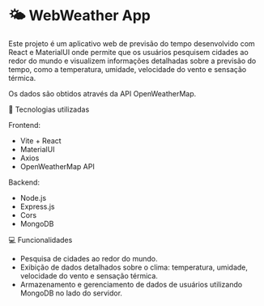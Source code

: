 # 🌤 WebWeather App
Este projeto é um aplicativo web de previsão do tempo desenvolvido com React e MaterialUI onde permite que os usuários pesquisem cidades ao redor do mundo e visualizem informações detalhadas sobre a previsão do tempo, como a temperatura, umidade, velocidade do vento e sensação térmica.

Os dados são obtidos através da API OpenWeatherMap.

🚀 Tecnologias utilizadas

Frontend:
- Vite + React
- MaterialUI
- Axios
- OpenWeatherMap API
  
Backend:
- Node.js
- Express.js
- Cors
- MongoDB

💻 Funcionalidades
- Pesquisa de cidades ao redor do mundo.
- Exibição de dados detalhados sobre o clima: temperatura, umidade, velocidade do vento e sensação térmica.
- Armazenamento e gerenciamento de dados de usuários utilizando MongoDB no lado do servidor.

